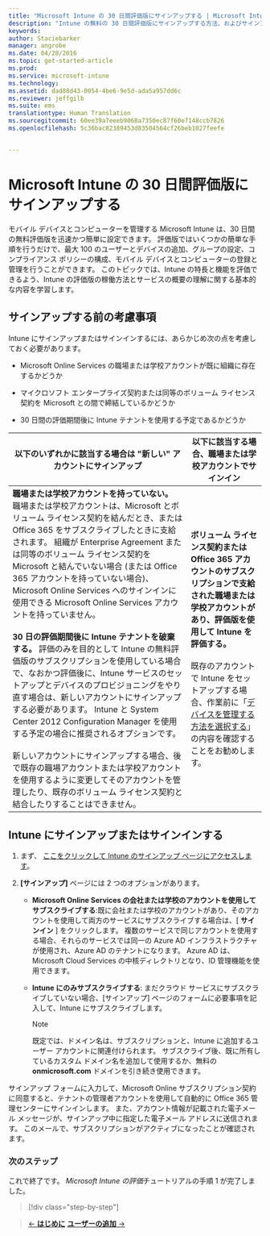 ```yaml
---
title: "Microsoft Intune の 30 日間評価版にサインアップする | Microsoft Intune"
description: "Intune の無料の 30 日間評価版にサインアップする方法、およびサインアップする前の考慮事項"
keywords: 
author: Staciebarker
manager: angrobe
ms.date: 04/28/2016
ms.topic: get-started-article
ms.prod: 
ms.service: microsoft-intune
ms.technology: 
ms.assetid: dad88d43-0054-4be6-9e5d-ada5a957dd6c
ms.reviewer: jeffgilb
ms.suite: ems
translationtype: Human Translation
ms.sourcegitcommit: 60ee39a7eeeb9068a7350ec87f60e7148ccb7826
ms.openlocfilehash: 5c36bac82389453d83504564cf26beb1027feefe


---
```


# Microsoft Intune の 30 日間評価版にサインアップする

モバイル デバイスとコンピューターを管理する Microsoft Intune は、30 日間の無料評価版を迅速かつ簡単に設定できます。 評価版ではいくつかの簡単な手順を行うだけで、最大 100 のユーザーとデバイスの追加、グループの設定、コンプライアンス ポリシーの構成、モバイル デバイスとコンピューターの登録と管理を行うことができます。 このトピックでは、Intune の特長と機能を評価できるよう、Intune の評価版の稼働方法とサービスの概要の理解に関する基本的な内容を学習します。

## サインアップする前の考慮事項

Intune にサインアップまたはサインインするには、あらかじめ次の点を考慮しておく必要があります。

-   Microsoft Online Services の職場または学校アカウントが既に組織に存在するかどうか

-   マイクロソフト エンタープライズ契約または同等のボリューム ライセンス契約を Microsoft との間で締結しているかどうか

-   30 日間の評価期間後に Intune テナントを使用する予定であるかどうか

|以下のいずれかに該当する場合は "新しい" アカウントにサインアップ|以下に該当する場合、職場または学校アカウントでサインイン|
|-----------------------------------------------------------------|------------------------------------------------|
|**職場または学校アカウントを持っていない。** 職場または学校アカウントは、Microsoft とボリューム ライセンス契約を結んだとき、または Office 365 をサブスクライブしたときに支給されます。 組織が Enterprise Agreement または同等のボリューム ライセンス契約を Microsoft と結んでいない場合 (または Office 365 アカウントを持っていない場合)、Microsoft Online Services へのサインインに使用できる Microsoft Online Services アカウントを持っていません。<br /><br />**30 日の評価期間後に Intune テナントを破棄する。** 評価のみを目的として Intune の無料評価版のサブスクリプションを使用している場合で、なおかつ評価後に、Intune サービスのセットアップとデバイスのプロビジョニングをやり直す場合は、新しいアカウントにサインアップする必要があります。 Intune と System Center 2012 Configuration Manager を使用する予定の場合に推奨されるオプションです。<br /><br />新しいアカウントにサインアップする場合、後で既存の職場アカウントまたは学校アカウントを使用するように変更してそのアカウントを管理したり、既存のボリューム ライセンス契約と結合したりすることはできません。|**ボリューム ライセンス契約または Office 365 アカウントのサブスクリプションで支給された職場または学校アカウントがあり、評価版を使用して Intune を評価する。**<br /><br />既存のアカウントで Intune をセットアップする場合、作業前に「[デバイスを管理する方法を選択する](/intune/get-started/choose-how-to-manage-devices)」の内容を確認することをお勧めします。|

## Intune にサインアップまたはサインインする

1.  まず、 [ここをクリックして Intune のサインアップ ページにアクセスします](https://portal.office.com/Signup/Signup.aspx?OfferId=40BE278A-DFD1-470a-9EF7-9F2596EA7FF9&dl=INTUNE_A&ali=1#0%20)。

2.  **[サインアップ]** ページには 2 つのオプションがあります。

    -   **Microsoft Online Services の会社または学校のアカウントを使用してサブスクライブする**:既に会社または学校のアカウントがあり、そのアカウントを使用して両方のサービスにサブスクライブする場合は、[ **サインイン** ] をクリックします。 複数のサービスで同じアカウントを使用する場合、それらのサービスでは同一の Azure AD インフラストラクチャが使用され、Azure AD のテナントになります。 Azure AD は、Microsoft Cloud Services の中核ディレクトリとなり、ID 管理機能を使用できます。

    -   **Intune にのみサブスクライブする**: まだクラウド サービスにサブスクライブしていない場合、[サインアップ] ページのフォームに必要事項を記入して、Intune にサブスクライブします。

        > [!NOTE]
        > 既定では、ドメイン名は、サブスクリプションと、Intune に追加するユーザー アカウントに関連付けられます。 サブスクライブ後、既に所有しているカスタム ドメイン名を追加して使用するか、無料の **onmicrosoft.com** ドメインを引き続き使用できます。

サインアップ フォームに入力して、Microsoft Online サブスクリプション契約に同意すると、テナントの管理者アカウントを使用して自動的に Office 365 管理センターにサインインします。 また、アカウント情報が記載された電子メール メッセージが、サインアップ中に指定した電子メール アドレスに送信されます。 このメールで、サブスクリプションがアクティブになったことが確認されます。

### 次のステップ
これで終了です。 *Microsoft Intune の評価*チュートリアルの手順 1 が完了しました。

>[!div class="step-by-step"]

>[&larr; **はじめに**](get-started-with-a-30-day-trial-of-microsoft-intune.md)     [**ユーザーの追加** &rarr;](get-started-with-a-30-day-trial-of-microsoft-intune-step-2.md)  



<!--HONumber=Jul16_HO4-->


